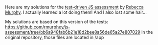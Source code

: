 Here are my solutions for the [test-driven JS assessment](https://github.com/rmurphey/js-assessment) by [Rebecca Murphy](http://rmurphey.com/).
I actually learned a lot doing them! And I also lost some hair...

My solutions are based on this version of the tests: https://github.com/rmurphey/js-assessment/tree/bb6a948fab6b21e18d2bee8a56de65a27e807029
In the original repository, those files are located in /app